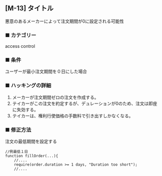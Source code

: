 ## [M-13] タイトル
悪意のあるメーカーによって注文期間が0に設定される可能性

### ■ カテゴリー
access control

### ■ 条件
ユーザーが最小注文期間を０日にした場合

### ■ ハッキングの詳細
1. メーカーが注文期間ゼロの注文を作成する。
2. テイカーがこの注文を約定するが、デュレーションが0のため、注文は即座に失効する。
3. テイカーは、権利行使価格の手数料で引き出すしかなくなる。

### ■ 修正方法
注文の最低期間を設定する

```Solidity
//例最低１日
function fillOrder(...){
	//....
	require(order.duration >= 1 days, "Duration too short");
	//....
```
